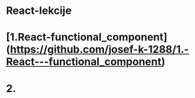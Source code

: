 # React-lekcije
# [1.React-functional_component] (https://github.com/josef-k-1288/1.-React---functional_component)
# 2.
